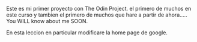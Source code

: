 Este es mi primer proyecto con The Odin Project. el primero de muchos en este curso y tambien el primero de muchos que hare a partir de ahora..... You WILL know about me SOON.

En esta leccion en particular modificare la home page de google.